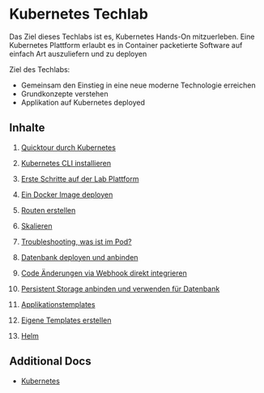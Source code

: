 # Kubernetes Techlab

Das Ziel dieses Techlabs ist es, Kubernetes Hands-On mitzuerleben. Eine Kubernetes Plattform erlaubt es in Container packetierte Software auf einfach Art auszuliefern und zu deployen

Ziel des Techlabs:
* Gemeinsam den Einstieg in eine neue moderne Technologie erreichen
* Grundkonzepte verstehen
* Applikation auf Kubernetes deployed


## Inhalte

1. [Quicktour durch Kubernetes](labs/01_quicktour.md)
1. [Kubernetes CLI installieren](labs/02_cli.md)
1. [Erste Schritte auf der Lab Plattform](labs/03_first_steps.md)
1. [Ein Docker Image deployen](labs/04_deploy_dockerimage.md)
1. [Routen erstellen](labs/05_create_route.md)
1. [Skalieren](labs/06_scale.md)
1. [Troubleshooting, was ist im Pod?](labs/07_troubleshooting_ops.md)
1. [Datenbank deployen und anbinden](labs/08_database.md)
1. [Code Änderungen via Webhook direkt integrieren](labs/09_dockerbuild_webhook.md)
1. [Persistent Storage anbinden und verwenden für Datenbank](labs/10_persistent_storage.md)
1. [Applikationstemplates](labs/11_template.md)
1. [Eigene Templates erstellen](labs/12_template_creation.md)

1. [Helm](labs/13_helm.md)




## Additional Docs
* [Kubernetes](https://kubernetes.io/docs/home/?path=users&persona=app-developer&level=foundational)